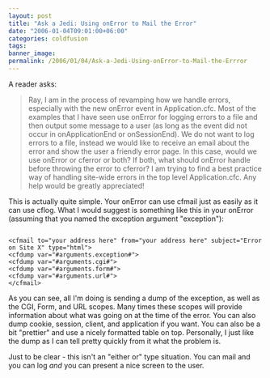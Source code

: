 ```yaml
---
layout: post
title: "Ask a Jedi: Using onError to Mail the Error"
date: "2006-01-04T09:01:00+06:00"
categories: coldfusion 
tags: 
banner_image: 
permalink: /2006/01/04/Ask-a-Jedi-Using-onError-to-Mail-the-Errror
---
```


A reader asks:

<blockquote>
Ray,
I am in the process of revamping how we handle errors, especially with the new onError event in Application.cfc. Most of the examples that I have seen use onError for logging errors to a file and then output some message to a user (as long as the event did not occur in onApplicationEnd or onSessionEnd). We do not want to log errors to a file, instead we would like to receive an email about the error and show the user a friendly error page. In this case, would we use onError or cferror or both? If both, what should onError handle before throwing the error to cferror? I am trying to find a best practice way of handling site-wide errors in the top level Application.cfc. Any help would be greatly appreciated!
</blockquote>

This is actually quite simple. Your onError can use cfmail just as easily as it can use cflog. What I would suggest is something like this in your onError (assuming that you named the exception argument "exception"):

<code>
&lt;cfmail to="your address here" from="your address here" subject="Error on Site X" type="html"&gt;
&lt;cfdump var="#arguments.exception#"&gt;
&lt;cfdump var="#arguments.cgi#"&gt;
&lt;cfdump var="#arguments.form#"&gt;
&lt;cfdump var="#arguments.url#"&gt;
&lt;/cfmail&gt;
</code>

As you can see, all I'm doing is sending a dump of the exception, as well as the CGI, Form, and URL scopes. Many times these scopes will provide information about what was going on at the time of the error. You can also dump cookie, session, client, and application if you want. You can also be a bit "prettier" and use a nicely formatted table on top. Personally, I just like the dump as I can tell pretty quickly from it what the problem is. 

Just to be clear - this isn't an "either or" type situation. You can mail and you can log <i>and</i> you can present a nice screen to the user.